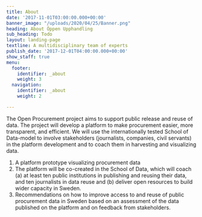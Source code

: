 ```yaml
---
title: About
date: '2017-11-01T03:00:00.000+00:00'
banner_image: "/uploads/2020/04/25/Banner.png"
heading: About Öppen Upphandling
sub_heading: Todo
layout: landing-page
textline: A multidisciplinary team of experts
publish_date: '2017-12-01T04:00:00.000+00:00'
show_staff: true
menu:
  footer:
    identifier: _about
    weight: 3
  navigation:
    identifier: _about
    weight: 2

---
```

The Open Procurement project aims to support public release and reuse of data. The project will develop a platform to make procurement easier, more transparent, and efficient. We will use the internationally tested School of Data-model to involve stakeholders (journalists, companies, civil servants) in the platform development and to coach them in harvesting and visualizing data.

1. A platform prototype visualizing procurement data
2. The platform will be co-created in the School of Data, which will coach (a) at least ten public institutions in publishing and reusing their data, and ten journalists in data reuse and (b) deliver open resources to build wider capacity in Sweden.
3. Recommendations on how to improve access to and reuse of public procurement data in Sweden based on an assessment of the data published on the platform and on feedback from stakeholders.